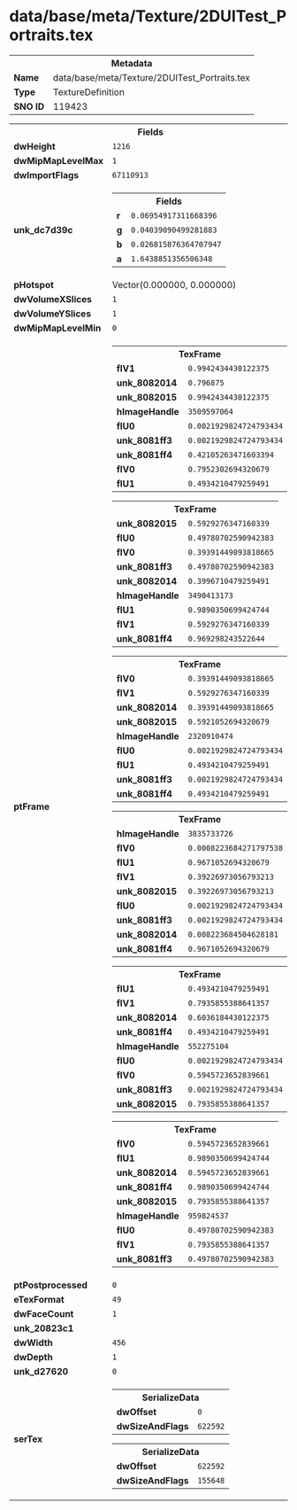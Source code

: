 <h1>data/base/meta/Texture/2DUITest_Portraits.tex</h1><table><tr><th colspan="100%">Metadata</th></tr><tr><td><b>Name</b></td><td>data/base/meta/Texture/2DUITest_Portraits.tex</td></tr><tr><td><b>Type</b></td><td>TextureDefinition</td></tr><tr><td><b>SNO ID</b></td><td>119423</td></tr></table>

<table><tr><th colspan="100%">Fields</th></tr><tr><td><b>dwHeight</b></td><td><code>1216</code></td></tr><tr><td><b>dwMipMapLevelMax</b></td><td><code>1</code></td></tr><tr><td><b>dwImportFlags</b></td><td><code>67110913</code></td></tr><tr><td><b>unk_dc7d39c</b></td><td><table><tr><th colspan="100%">Fields</th></tr><tr><td><b>r</b></td><td><code>0.06954917311668396</code></td></tr><tr><td><b>g</b></td><td><code>0.04039090499281883</code></td></tr><tr><td><b>b</b></td><td><code>0.026815876364707947</code></td></tr><tr><td><b>a</b></td><td><code>1.6438851356506348</code></td></tr></table>

</td></tr><tr><td><b>pHotspot</b></td><td>Vector(0.000000, 0.000000)</td></tr><tr><td><b>dwVolumeXSlices</b></td><td><code>1</code></td></tr><tr><td><b>dwVolumeYSlices</b></td><td><code>1</code></td></tr><tr><td><b>dwMipMapLevelMin</b></td><td><code>0</code></td></tr><tr><td><b>ptFrame</b></td><td><table><tr><th colspan="100%">TexFrame</th></tr><tr><td><b>flV1</b></td><td><code>0.9942434430122375</code></td></tr><tr><td><b>unk_8082014</b></td><td><code>0.796875</code></td></tr><tr><td><b>unk_8082015</b></td><td><code>0.9942434430122375</code></td></tr><tr><td><b>hImageHandle</b></td><td><code>3509597064</code></td></tr><tr><td><b>flU0</b></td><td><code>0.0021929824724793434</code></td></tr><tr><td><b>unk_8081ff3</b></td><td><code>0.0021929824724793434</code></td></tr><tr><td><b>unk_8081ff4</b></td><td><code>0.42105263471603394</code></td></tr><tr><td><b>flV0</b></td><td><code>0.7952302694320679</code></td></tr><tr><td><b>flU1</b></td><td><code>0.4934210479259491</code></td></tr></table>


<table><tr><th colspan="100%">TexFrame</th></tr><tr><td><b>unk_8082015</b></td><td><code>0.5929276347160339</code></td></tr><tr><td><b>flU0</b></td><td><code>0.49780702590942383</code></td></tr><tr><td><b>flV0</b></td><td><code>0.39391449093818665</code></td></tr><tr><td><b>unk_8081ff3</b></td><td><code>0.49780702590942383</code></td></tr><tr><td><b>unk_8082014</b></td><td><code>0.3996710479259491</code></td></tr><tr><td><b>hImageHandle</b></td><td><code>3490413173</code></td></tr><tr><td><b>flU1</b></td><td><code>0.9890350699424744</code></td></tr><tr><td><b>flV1</b></td><td><code>0.5929276347160339</code></td></tr><tr><td><b>unk_8081ff4</b></td><td><code>0.969298243522644</code></td></tr></table>


<table><tr><th colspan="100%">TexFrame</th></tr><tr><td><b>flV0</b></td><td><code>0.39391449093818665</code></td></tr><tr><td><b>flV1</b></td><td><code>0.5929276347160339</code></td></tr><tr><td><b>unk_8082014</b></td><td><code>0.39391449093818665</code></td></tr><tr><td><b>unk_8082015</b></td><td><code>0.5921052694320679</code></td></tr><tr><td><b>hImageHandle</b></td><td><code>2320910474</code></td></tr><tr><td><b>flU0</b></td><td><code>0.0021929824724793434</code></td></tr><tr><td><b>flU1</b></td><td><code>0.4934210479259491</code></td></tr><tr><td><b>unk_8081ff3</b></td><td><code>0.0021929824724793434</code></td></tr><tr><td><b>unk_8081ff4</b></td><td><code>0.4934210479259491</code></td></tr></table>


<table><tr><th colspan="100%">TexFrame</th></tr><tr><td><b>hImageHandle</b></td><td><code>3835733726</code></td></tr><tr><td><b>flV0</b></td><td><code>0.0008223684271797538</code></td></tr><tr><td><b>flU1</b></td><td><code>0.9671052694320679</code></td></tr><tr><td><b>flV1</b></td><td><code>0.39226973056793213</code></td></tr><tr><td><b>unk_8082015</b></td><td><code>0.39226973056793213</code></td></tr><tr><td><b>flU0</b></td><td><code>0.0021929824724793434</code></td></tr><tr><td><b>unk_8081ff3</b></td><td><code>0.0021929824724793434</code></td></tr><tr><td><b>unk_8082014</b></td><td><code>0.008223684504628181</code></td></tr><tr><td><b>unk_8081ff4</b></td><td><code>0.9671052694320679</code></td></tr></table>


<table><tr><th colspan="100%">TexFrame</th></tr><tr><td><b>flU1</b></td><td><code>0.4934210479259491</code></td></tr><tr><td><b>flV1</b></td><td><code>0.7935855388641357</code></td></tr><tr><td><b>unk_8082014</b></td><td><code>0.6036184430122375</code></td></tr><tr><td><b>unk_8081ff4</b></td><td><code>0.4934210479259491</code></td></tr><tr><td><b>hImageHandle</b></td><td><code>552275104</code></td></tr><tr><td><b>flU0</b></td><td><code>0.0021929824724793434</code></td></tr><tr><td><b>flV0</b></td><td><code>0.5945723652839661</code></td></tr><tr><td><b>unk_8081ff3</b></td><td><code>0.0021929824724793434</code></td></tr><tr><td><b>unk_8082015</b></td><td><code>0.7935855388641357</code></td></tr></table>


<table><tr><th colspan="100%">TexFrame</th></tr><tr><td><b>flV0</b></td><td><code>0.5945723652839661</code></td></tr><tr><td><b>flU1</b></td><td><code>0.9890350699424744</code></td></tr><tr><td><b>unk_8082014</b></td><td><code>0.5945723652839661</code></td></tr><tr><td><b>unk_8081ff4</b></td><td><code>0.9890350699424744</code></td></tr><tr><td><b>unk_8082015</b></td><td><code>0.7935855388641357</code></td></tr><tr><td><b>hImageHandle</b></td><td><code>959824537</code></td></tr><tr><td><b>flU0</b></td><td><code>0.49780702590942383</code></td></tr><tr><td><b>flV1</b></td><td><code>0.7935855388641357</code></td></tr><tr><td><b>unk_8081ff3</b></td><td><code>0.49780702590942383</code></td></tr></table>


</td></tr><tr><td><b>ptPostprocessed</b></td><td><code>0</code></td></tr><tr><td><b>eTexFormat</b></td><td><code>49</code></td></tr><tr><td><b>dwFaceCount</b></td><td><code>1</code></td></tr><tr><td><b>unk_20823c1</b></td><td></td></tr><tr><td><b>dwWidth</b></td><td><code>456</code></td></tr><tr><td><b>dwDepth</b></td><td><code>1</code></td></tr><tr><td><b>unk_d27620</b></td><td><code>0</code></td></tr><tr><td><b>serTex</b></td><td><table><tr><th colspan="100%">SerializeData</th></tr><tr><td><b>dwOffset</b></td><td><code>0</code></td></tr><tr><td><b>dwSizeAndFlags</b></td><td><code>622592</code></td></tr></table>


<table><tr><th colspan="100%">SerializeData</th></tr><tr><td><b>dwOffset</b></td><td><code>622592</code></td></tr><tr><td><b>dwSizeAndFlags</b></td><td><code>155648</code></td></tr></table>


</td></tr></table>

